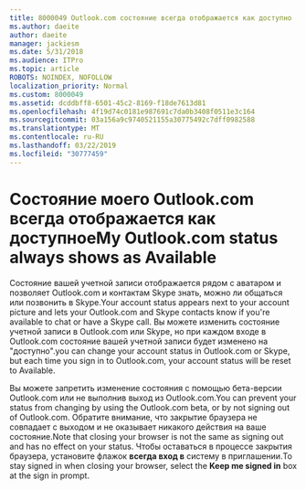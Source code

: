 ```yaml
---
title: 8000049 Outlook.com состояние всегда отображается как доступно
ms.author: daeite
author: daeite
manager: jackiesm
ms.date: 5/31/2018
ms.audience: ITPro
ms.topic: article
ROBOTS: NOINDEX, NOFOLLOW
localization_priority: Normal
ms.custom: 8000049
ms.assetid: dcddbff8-6501-45c2-8169-f18de7613d81
ms.openlocfilehash: 4f19d74c0181e987691c7da0b3408f0511e3c164
ms.sourcegitcommit: 03a156a9c9740521155a30775492c7dff0982588
ms.translationtype: MT
ms.contentlocale: ru-RU
ms.lasthandoff: 03/22/2019
ms.locfileid: "30777459"
---
```

# <a name="my-outlookcom-status-always-shows-as-available"></a><span data-ttu-id="6573b-102">Состояние моего Outlook.com всегда отображается как доступное</span><span class="sxs-lookup"><span data-stu-id="6573b-102">My Outlook.com status always shows as Available</span></span>

<span data-ttu-id="6573b-103">Состояние вашей учетной записи отображается рядом с аватаром и позволяет Outlook.com и контактам Skype знать, можно ли общаться или позвонить в Skype.</span><span class="sxs-lookup"><span data-stu-id="6573b-103">Your account status appears next to your account picture and lets your Outlook.com and Skype contacts know if you're available to chat or have a Skype call.</span></span> <span data-ttu-id="6573b-104">Вы можете изменить состояние учетной записи в Outlook.com или Skype, но при каждом входе в Outlook.com состояние вашей учетной записи будет изменено на "доступно".</span><span class="sxs-lookup"><span data-stu-id="6573b-104">you can change your account status in Outlook.com or Skype, but each time you sign in to Outlook.com, your account status will be reset to Available.</span></span>
  
<span data-ttu-id="6573b-105">Вы можете запретить изменение состояния с помощью бета-версии Outlook.com или не выполнив выход из Outlook.com.</span><span class="sxs-lookup"><span data-stu-id="6573b-105">You can prevent your status from changing by using the Outlook.com beta, or by not signing out of Outlook.com.</span></span> <span data-ttu-id="6573b-106">Обратите внимание, что закрытие браузера не совпадает с выходом и не оказывает никакого действия на ваше состояние.</span><span class="sxs-lookup"><span data-stu-id="6573b-106">Note that closing your browser is not the same as signing out and has no effect on your status.</span></span> <span data-ttu-id="6573b-107">Чтобы оставаться в процессе закрытия браузера, установите флажок **всегда вход в** систему в приглашении.</span><span class="sxs-lookup"><span data-stu-id="6573b-107">To stay signed in when closing your browser, select the **Keep me signed in** box at the sign in prompt.</span></span> 
  

